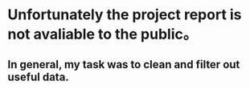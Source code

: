 # Unfortunately the project report is not avaliable to the public。
## In general, my task was to clean and filter out useful data.
